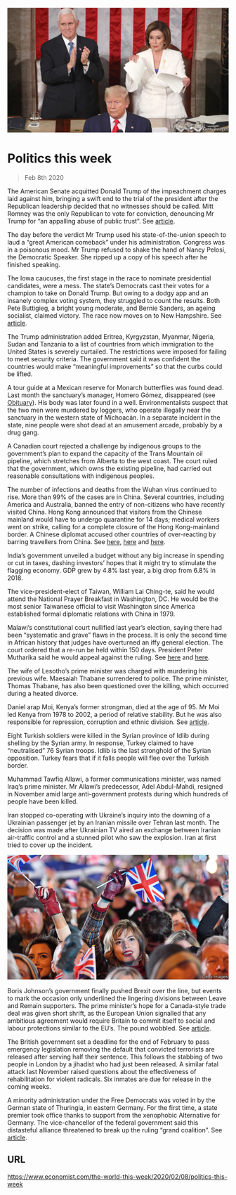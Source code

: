 ![](./images/20200208_WWP003.jpg)

# Politics this week

> Feb 8th 2020

The American Senate acquitted Donald Trump of the impeachment charges laid against him, bringing a swift end to the trial of the president after the Republican leadership decided that no witnesses should be called. Mitt Romney was the only Republican to vote for conviction, denouncing Mr Trump for “an appalling abuse of public trust”. See [article](https://www.economist.com//united-states/2020/02/06/trump-unbound). 

The day before the verdict Mr Trump used his state-of-the-union speech to laud a “great American comeback” under his administration. Congress was in a poisonous mood. Mr Trump refused to shake the hand of Nancy Pelosi, the Democratic Speaker. She ripped up a copy of his speech after he finished speaking.

The Iowa caucuses, the first stage in the race to nominate presidential candidates, were a mess. The state’s Democrats cast their votes for a champion to take on Donald Trump. But owing to a dodgy app and an insanely complex voting system, they struggled to count the results. Both Pete Buttigieg, a bright young moderate, and Bernie Sanders, an ageing socialist, claimed victory. The race now moves on to New Hampshire. See [article](https://www.economist.com//briefing/2020/02/08/the-shambolic-iowa-caucuses-did-little-to-unite-the-democrats). 

The Trump administration added Eritrea, Kyrgyzstan, Myanmar, Nigeria, Sudan and Tanzania to a list of countries from which immigration to the United States is severely curtailed. The restrictions were imposed for failing to meet security criteria. The government said it was confident the countries would make “meaningful improvements” so that the curbs could be lifted.

A tour guide at a Mexican reserve for Monarch butterflies was found dead. Last month the sanctuary’s manager, Homero Gómez, disappeared (see [Obituary](https://www.economist.com//obituary/2020/02/08/homero-gomez-was-apparently-murdered-on-january-13th)). His body was later found in a well. Environmentalists suspect that the two men were murdered by loggers, who operate illegally near the sanctuary in the western state of Michoacán. In a separate incident in the state, nine people were shot dead at an amusement arcade, probably by a drug gang.

A Canadian court rejected a challenge by indigenous groups to the government’s plan to expand the capacity of the Trans Mountain oil pipeline, which stretches from Alberta to the west coast. The court ruled that the government, which owns the existing pipeline, had carried out reasonable consultations with indigenous peoples.

The number of infections and deaths from the Wuhan virus continued to rise. More than 99% of the cases are in China. Several countries, including America and Australia, banned the entry of non-citizens who have recently visited China. Hong Kong announced that visitors from the Chinese mainland would have to undergo quarantine for 14 days; medical workers went on strike, calling for a complete closure of the Hong Kong-mainland border. A Chinese diplomat accused other countries of over-reacting by barring travellers from China. See [here](https://www.economist.com//china/2020/02/06/a-weak-health-care-system-complicates-chinas-coronavirus-battle), [here](https://www.economist.com//china/2020/02/06/the-coronavirus-is-fuelling-tensions-in-protest-racked-hong-kong) and [here](https://www.economist.com//china/2020/02/08/chinas-rulers-see-the-coronavirus-as-a-chance-to-tighten-their-grip). 

India’s government unveiled a budget without any big increase in spending or cut in taxes, dashing investors’ hopes that it might try to stimulate the flagging economy. GDP grew by 4.8% last year, a big drop from 6.8% in 2018.

The vice-president-elect of Taiwan, William Lai Ching-te, said he would attend the National Prayer Breakfast in Washington, DC. He would be the most senior Taiwanese official to visit Washington since America established formal diplomatic relations with China in 1979.

Malawi’s constitutional court nullified last year’s election, saying there had been “systematic and grave” flaws in the process. It is only the second time in African history that judges have overturned an iffy general election. The court ordered that a re-run be held within 150 days. President Peter Mutharika said he would appeal against the ruling. See [here](https://www.economist.com//middle-east-and-africa/2020/02/06/a-historic-day-for-malawis-democracy) and [here](https://www.economist.com//leaders/2020/02/06/a-rigged-vote-is-overturned-in-malawi-why-not-in-congo). 

The wife of Lesotho’s prime minister was charged with murdering his previous wife. Maesaiah Thabane surrendered to police. The prime minister, Thomas Thabane, has also been questioned over the killing, which occurred during a heated divorce.

Daniel arap Moi, Kenya’s former strongman, died at the age of 95. Mr Moi led Kenya from 1978 to 2002, a period of relative stability. But he was also responsible for repression, corruption and ethnic division. See [article](https://www.economist.com//middle-east-and-africa/2020/02/06/the-legacy-of-daniel-arap-moi-still-haunts-kenya). 

Eight Turkish soldiers were killed in the Syrian province of Idlib during shelling by the Syrian army. In response, Turkey claimed to have “neutralised” 76 Syrian troops. Idlib is the last stronghold of the Syrian opposition. Turkey fears that if it falls people will flee over the Turkish border.

Muhammad Tawfiq Allawi, a former communications minister, was named Iraq’s prime minister. Mr Allawi’s predecessor, Adel Abdul-Mahdi, resigned in November amid large anti-government protests during which hundreds of people have been killed.

Iran stopped co-operating with Ukraine’s inquiry into the downing of a Ukrainian passenger jet by an Iranian missile over Tehran last month. The decision was made after Ukrainian TV aired an exchange between Iranian air-traffic control and a stunned pilot who saw the explosion. Iran at first tried to cover up the incident.



![](./images/20200208_WWP002.jpg)

Boris Johnson’s government finally pushed Brexit over the line, but events to mark the occasion only underlined the lingering divisions between Leave and Remain supporters. The prime minister’s hope for a Canada-style trade deal was given short shrift, as the European Union signalled that any ambitious agreement would require Britain to commit itself to social and labour protections similar to the EU’s. The pound wobbled. See [article](https://www.economist.com//britain/2020/02/06/the-risk-of-britain-leaving-the-eu-with-no-trade-deal-remains-high). 

The British government set a deadline for the end of February to pass emergency legislation removing the default that convicted terrorists are released after serving half their sentence. This follows the stabbing of two people in London by a jihadist who had just been released. A similar fatal attack last November raised questions about the effectiveness of rehabilitation for violent radicals. Six inmates are due for release in the coming weeks.

A minority administration under the Free Democrats was voted in by the German state of Thuringia, in eastern Germany. For the first time, a state premier took office thanks to support from the xenophobic Alternative for Germany. The vice-chancellor of the federal government said this distasteful alliance threatened to break up the ruling “grand coalition”. See [article](https://www.economist.com//europe/2020/02/06/a-pact-with-the-far-right-in-thuringia-rattles-german-politics). 

## URL

https://www.economist.com/the-world-this-week/2020/02/08/politics-this-week
